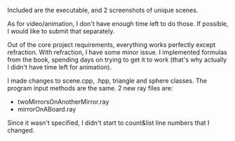 Included are the executable, and 2 screenshots of unique scenes.

As for video/animation, I don't have enough time left to do those.
If possible, I would like to submit that separately.

Out of the core project requirements, everything works perfectly except refraction.
With refraction, I have some minor issue. 
I implemented formulas from the book, spending days on trying to get it to work (that's why actually I didn't have time left for animation).

I made changes to scene.cpp, .hpp, triangle and sphere classes.
The program input methods are the same.
2 new ray files are:
- twoMirrorsOnAnotherMirror.ray
- mirrorOnABoard.ray

Since it wasn't specified, I didn't start to count&list line numbers that I changed.
